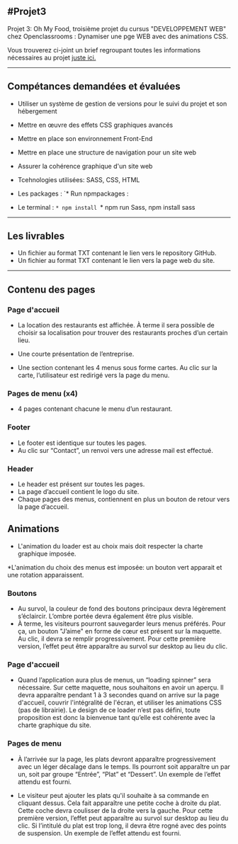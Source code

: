 #Projet3
----

Projet 3: Oh My Food, troisième projet du cursus "DEVELOPPEMENT WEB" chez Openclassrooms : Dynamiser une pge WEB avec des animations CSS.

Vous trouverez ci-joint un brief regroupant toutes les informations nécessaires au projet <a href="https://we.tl/t-Rf7xTJl7o9">juste ici.</a>

----
## Compétances demandées et évaluées 

* Utiliser un système de gestion de versions pour le suivi du projet et son hébergement

* Mettre en œuvre des effets CSS graphiques avancés

* Mettre en place son environnement Front-End

* Mettre en place une structure de navigation pour un site web

* Assurer la cohérence graphique d'un site web

* Tcehnologies utilisées: SASS, CSS, HTML

* Les packages : 
`* Run npmpackages :

* Le terminal : 
`* npm install
`* npm run Sass, npm install sass

---- 

## Les livrables 

* Un fichier au format TXT contenant le lien vers le repository GitHub.
* Un fichier au format TXT contenant le lien vers la page web du site.

----

## Contenu des pages

### Page d'accueil

* La location des restaurants est affichée. À terme il sera possible de choisir sa localisation pour trouver des restaurants proches d’un certain lieu.

* Une courte présentation de l’entreprise.
* Une section contenant les 4 menus sous forme cartes. Au clic sur la carte, l’utilisateur est redirigé vers la page du menu.

### Pages de menu (x4)

* 4 pages contenant chacune le menu d’un restaurant.

### Footer

* Le footer est identique sur toutes les pages.
* Au clic sur “Contact”, un renvoi vers une adresse mail est effectué.

### Header

* Le header est présent sur toutes les pages.
* La page d’accueil contient le logo du site.
* Chaque pages des menus, contiennent en plus un bouton de retour vers la page d’accueil.

## Animations

* L'animation du loader est au choix mais doit respecter la charte graphique imposée.

*L'animation du choix des menus est imposée: un bouton vert apparait et une rotation apparaissent. 

### Boutons

* Au survol, la couleur de fond des boutons principaux devra légèrement s’éclaircir. L’ombre portée devra également être plus visible.
* À terme, les visiteurs pourront sauvegarder leurs menus préférés. Pour ça, un bouton "J’aime" en forme de cœur est présent sur la maquette. Au clic, il devra se remplir progressivement. Pour cette première version, l’effet peut être apparaître au survol sur desktop au lieu du clic.

### Page d'accueil

* Quand l’application aura plus de menus, un “loading spinner” sera nécessaire. Sur cette maquette, nous souhaitons en avoir un aperçu. Il devra apparaître pendant 1 à 3 secondes quand on arrive sur la page d'accueil, couvrir l'intégralité de l'écran, et utiliser les animations CSS (pas de librairie). Le design de ce loader n’est pas défini, toute proposition est donc la bienvenue tant qu’elle est cohérente avec la charte graphique du site.

### Pages de menu

* À l’arrivée sur la page, les plats devront apparaître progressivement avec un léger décalage dans le temps. Ils pourront soit apparaître un par un, soit par groupe “Entrée”, “Plat” et “Dessert”. Un exemple de l’effet attendu est fourni.

* Le visiteur peut ajouter les plats qu'il souhaite à sa commande en cliquant dessus. Cela fait apparaître une petite coche à droite du plat. Cette coche devra coulisser de la droite vers la gauche. Pour cette première version, l’effet peut apparaître au survol sur desktop au lieu du clic. Si l’intitulé du plat est trop long, il devra être rogné avec des points de suspension. Un exemple de l’effet attendu est fourni.



